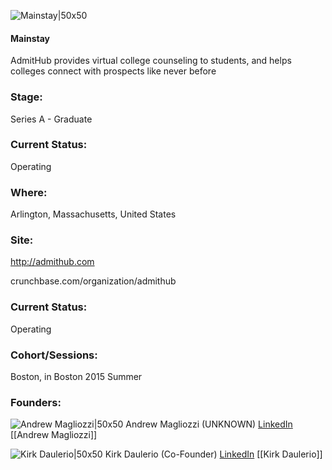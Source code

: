 

![Mainstay|50x50](https://apimg.techstars.com/connect/images/image_files/55672d271e6c01bbc5000005/original/purple_logo.png)

#### Mainstay
AdmitHub provides virtual college counseling to students, and helps colleges connect with prospects like never before

### Stage: 
Series A - Graduate 

### Current Status: 
Operating

### Where:
Arlington, Massachusetts, United States

### Site:
http://admithub.com



crunchbase.com/organization/admithub

### Current Status: 
Operating

### Cohort/Sessions: 
Boston, in Boston 2015 Summer

### Founders: 

![Andrew Magliozzi|50x50](https://apimg.techstars.com/connect/images/image_files/55672ca31e6c016975000018/original/Drew_headshot.jpg) Andrew Magliozzi (UNKNOWN) [LinkedIn](https://linkedin.com/in/andrewmagliozzi) [[Andrew Magliozzi]]

![Kirk Daulerio|50x50](https://apimg.techstars.com/connect/images/image_files/55672d731e6c01bbc5000006/original/headshot.jpg) Kirk Daulerio (Co-Founder) [LinkedIn](https://linkedin.com/in/kirk-daulerio-4073878) [[Kirk Daulerio]]


